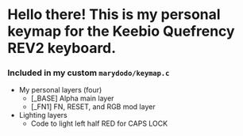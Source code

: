 # Hello there! This is my personal keymap for the Keebio Quefrency REV2 keyboard. 

### Included in my custom `marydodo/keymap.c`
  * My personal layers (four)
    * [_BASE] Alpha main layer
    * [_FN1] FN, RESET, and RGB mod layer
  * Lighting layers
    * Code to light left half RED for CAPS LOCK
